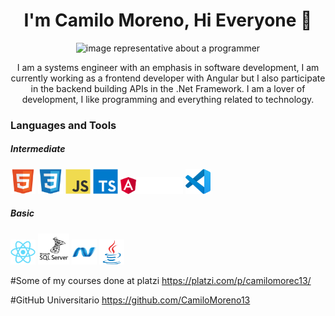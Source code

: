 <div align="center">
    <h1>I'm Camilo Moreno, Hi Everyone 👋</h1>
    <img src="https://media.giphy.com/media/qgQUggAC3Pfv687qPC/giphy.gif" alt="image representative about a programmer" width="300">
    <p>I am a systems engineer with an emphasis in software development, I am currently working as a frontend developer with Angular but I also participate in the backend building APIs in the .Net Framework. I am a lover of development, I like programming and everything related to technology.</p>
</div>


<div align="left">
    <h3> Languages and Tools</h3>
    <h5>Intermediate</h5>
    <div>
        <img src="https://github.com/devicons/devicon/blob/master/icons/html5/html5-original.svg" width="40" alt="">
        <img src="https://github.com/devicons/devicon/blob/master/icons/css3/css3-original.svg" width="40" alt="">
        <img src="https://github.com/devicons/devicon/blob/master/icons/javascript/javascript-original.svg" width="40" alt="">
        <img src="https://github.com/devicons/devicon/blob/master/icons/typescript/typescript-original.svg" width="40" alt="">
        <img src="https://github.com/camoreno13/camoreno13/blob/main/icon/Angular.png" width="100" alt="">
        <img src="https://github.com/devicons/devicon/blob/master/icons/vscode/vscode-original.svg" width="40" alt="">
    </div>
    <h5>Basic </h5>
    <div>
        <img src="https://github.com/devicons/devicon/blob/master/icons/react/react-original.svg" alt="" width="40">
        <img src="https://github.com/devicons/devicon/blob/master/icons/microsoftsqlserver/microsoftsqlserver-plain-wordmark.svg" alt="" width="50">
        <img src="https://github.com/devicons/devicon/blob/master/icons/dot-net/dot-net-original.svg" alt="" width="40">
        <img src="https://github.com/devicons/devicon/blob/master/icons/java/java-original.svg" alt="" width="40">
    </div>
</div>

#Some of my courses done at platzi
https://platzi.com/p/camilomorec13/

#GitHub Universitario https://github.com/CamiloMoreno13
<!--
**camoreno13/camoreno13** is a ✨ _special_ ✨ repository because its `README.md` (this file) appears on your GitHub profile.

Here are some ideas to get you started:

- 🔭 I’m currently working on ...
- 🌱 I’m currently learning ...
- 👯 I’m looking to collaborate on ...
- 🤔 I’m looking for help with ...
- 💬 Ask me about ...
- 📫 How to reach me: ...
- 😄 Pronouns: ...
- ⚡ Fun fact: ...
-->
